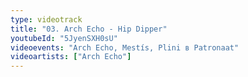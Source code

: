 ```yaml
---
type: videotrack
title: "03. Arch Echo - Hip Dipper"
youtubeId: "5JyenSXH0sU"
videoevents: "Arch Echo, Mestís, Plini в Patronaat"
videoartists: ["Arch Echo"]
---
```

